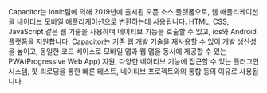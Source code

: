 Capacitor는 Ionic팀에 의해 2019년에 출시된 오픈 소스 플랫폼으로, 웹 애플리케이션을 네이티브 모바일 애플리케이션으로 변환하는데 사용됩니다. HTML, CSS, JavaScript 같은 웹 기술을 사용하며 네이티브 기능을 호출할 수 있고, ios와 Android 플랫폼을 지원합니다.
Capacitor는 기존 웹 개발 기술을 재사용할 수 있어 개발 생산성을 높이고, 동일한 코드 베이스로 모바일 앱과 웹 앱을 동시에 제공할 수 있는 PWA(Progressive Web App) 지원, 다양한 네이티브 기능에 접근할 수 있는 플러그인 시스템, 핫 리로딩을 통한 빠른 테스트, 네이티브 프로젝트와의 통합 등의 이유로 사용됩니다.
